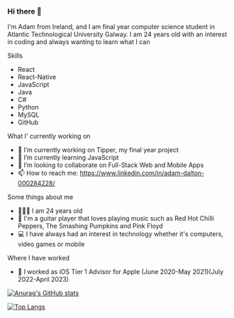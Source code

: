 ### Hi there 👋

I'm Adam from Ireland, and I am final year computer science student in Atlantic Technological University Galway. I am 24 years old with an interest in coding and always wanting to learn what I can


Skills
- React
- React-Native
- JavaScript
- Java
- C#
- Python
- MySQL
- GitHub

What I' currently working on
- 🔭 I’m currently working on Tipper, my final year project
- 🌱 I’m currently learning JavaScript 
- 👯 I’m looking to collaborate on Full-Stack Web and Mobile Apps 
- 📫 How to reach me: https://www.linkedin.com/in/adam-dalton-000284228/ 

Some things about me
- 👨🏻‍💻 I am 24 years old
- 🎸 I'm a guitar player that loves playing music such as Red Hot Chilli Peppers, The Smashing Pumpkins and Pink Floyd
- 💻 I have always had an interest in technology whether it's computers, video games or mobile 

Where I have worked
- 🍎 I worked as iOS Tier 1 Advisor for Apple (June 2020-May 2021)(July 2022-April 2023)

[![Anurag's GitHub stats](https://github-readme-stats.vercel.app/api?username=adamdalton155&theme=synthwave)](https://github.com/anuraghazra/github-readme-stats)

[![Top Langs](https://github-readme-stats.vercel.app/api/top-langs/?username=adamdalton155)](https://github.com/anuraghazra/github-readme-stats)
